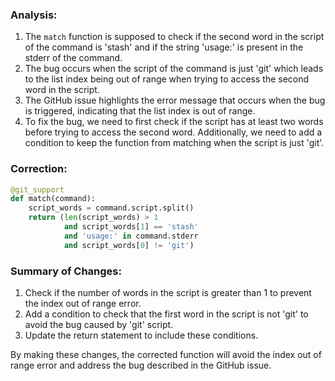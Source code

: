 ### Analysis:
1. The `match` function is supposed to check if the second word in the script of the command is 'stash' and if the string 'usage:' is present in the stderr of the command.
2. The bug occurs when the script of the command is just 'git' which leads to the list index being out of range when trying to access the second word in the script.
3. The GitHub issue highlights the error message that occurs when the bug is triggered, indicating that the list index is out of range.
4. To fix the bug, we need to first check if the script has at least two words before trying to access the second word. Additionally, we need to add a condition to keep the function from matching when the script is just 'git'.

### Correction:
```python
@git_support
def match(command):
    script_words = command.script.split()
    return (len(script_words) > 1
            and script_words[1] == 'stash'
            and 'usage:' in command.stderr
            and script_words[0] != 'git')
``` 

### Summary of Changes:
1. Check if the number of words in the script is greater than 1 to prevent the index out of range error.
2. Add a condition to check that the first word in the script is not 'git' to avoid the bug caused by 'git' script.
3. Update the return statement to include these conditions.

By making these changes, the corrected function will avoid the index out of range error and address the bug described in the GitHub issue.